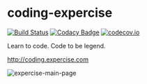 coding-expercise
================

[![Build Status](https://api.travis-ci.org/expercise/expercise.png?branch=master)](https://travis-ci.org/expercise/expercise)
[![Codacy Badge](https://api.codacy.com/project/badge/grade/e7a80b8eaeb44dea8438d5a04b19f349)](https://www.codacy.com/app/expercise/expercise)
[![codecov.io](https://codecov.io/github/expercise/expercise/coverage.svg?branch=master)](https://codecov.io/github/expercise/expercise?branch=master)

Learn to code. Code to be legend.

http://coding.expercise.com

![expercise-main-page](https://cloud.githubusercontent.com/assets/327434/12930722/a22e3d04-cf82-11e5-931f-3d578bbcaf3e.png)
